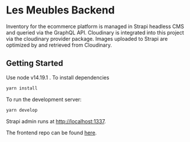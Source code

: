 # Les Meubles Backend

Inventory for the ecommerce platform is managed in Strapi headless CMS and queried via the GraphQL API. Cloudinary is integrated into this project via the cloudinary provider package. Images uploaded to Strapi are optimized by and retrieved from Cloudinary.

## Getting Started

Use node v14.19.1 .
To install dependencies

```bash
yarn install
```

To run the development server:

```bash
yarn develop
```

Strapi admin runs at [http://localhost:1337](http://localhost:1337).

The frontend repo can be found [here](https://github.com/JoyAnneW/LesMeubles-frontend).

